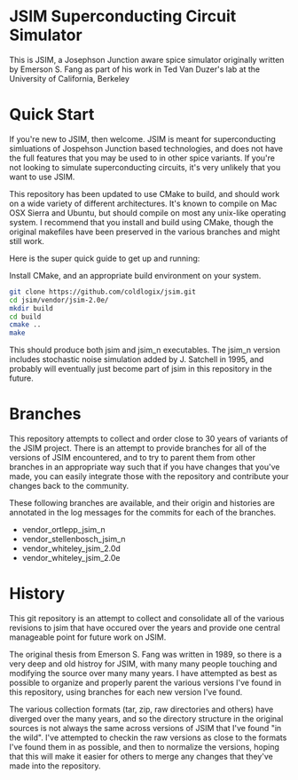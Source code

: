 JSIM Superconducting Circuit Simulator
======================================

This is JSIM, a Josephson Junction aware spice simulator
originally written by Emerson S. Fang as part of his work
in Ted Van Duzer's lab at the University of California, Berkeley

Quick Start
===========

If you're new to JSIM, then welcome.  JSIM is meant for superconducting
simluations of Jospehson Junction based technologies, and does not
have the full features that you may be used to in other spice variants.
If you're not looking to simulate superconducting circuits, it's very
unlikely that you want to use JSIM.

This repository has been updated to use CMake to build, and should work
on a wide variety of different architectures.  It's known to compile on
Mac OSX Sierra and Ubuntu, but should compile on most any unix-like
operating system.  I recommend that you install and build using CMake,
though the original makefiles have been preserved in the various branches
and might still work.

Here is the super quick guide to get up and running:

Install CMake, and an appropriate build environment on your system.
```bash
git clone https://github.com/coldlogix/jsim.git
cd jsim/vendor/jsim-2.0e/
mkdir build
cd build
cmake ..
make
```

This should produce both jsim and jsim_n executables.  The jsim_n
version includes stochastic noise simulation added by J. Satchell in 1995,
and probably will eventually just become part of jsim in this repository
in the future.

Branches
========

This repository attempts to collect and order close to 30 years of
variants of the JSIM project.  There is an attempt to provide branches
for all of the versions of JSIM encountered, and to try to parent them
from other branches in an appropriate way such that if you have changes
that you've made, you can easily integrate those with the repository
and contribute your changes back to the community.

These following branches are available, and their origin and histories are
annotated in the log messages for the commits for each of the branches.

*  vendor_ortlepp_jsim_n
*  vendor_stellenbosch_jsim_n
*  vendor_whiteley_jsim_2.0d
*  vendor_whiteley_jsim_2.0e

History
=======

This git repository is an attempt to collect and consolidate all
of the various revisions to jsim that have occured over the years
and provide one central manageable point for future work on JSIM.

The original thesis from Emerson S. Fang was written in 1989, so
there is a very deep and old histroy for JSIM, with many many people
touching and modifying the source over many many years.  I have
attempted as best as possible to organize and properly parent the 
various versions I've found in this repository, using branches for
each new version I've found.

The various collection formats (tar, zip, raw directories and others)
have diverged over the many years, and so the directory structure in
the original sources is not always the same across versions of JSIM
that I've found "in the wild". I've attempted to checkin the raw
versions as close to the formats I've found them in as possible, and
then to normalize the versions, hoping that this will make it easier
for others to merge any changes that they've made into the repository.


